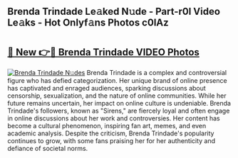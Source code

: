 ## Brenda Trindade Le𝚊ked N𝚞de - Part-r0l Video Le𝚊ks - Hot Onlyf𝚊ns Photos c0lAz

# <h2><a href="http://ab14096.deff.icu/?id=Brenda+Trindade">🔗 New 👉🔴 Brenda Trindade VIDEO Photos</a></h2>

[![Brenda Trindade N𝚞des](https://i.imgur.com/rIISA9y.gif)](http://ab14096.deff.icu/?id=Brenda+Trindade)
Brenda Trindade is a complex and controversial figure who has defied categorization. Her unique brand of online presence has captivated and enraged audiences, sparking discussions about censorship, sexualization, and the nature of online communities. While her future remains uncertain, her impact on online culture is undeniable. Brenda Trindade's followers, known as "Sirens," are fiercely loyal and often engage in online discussions about her work and controversies. Her content has become a cultural phenomenon, inspiring fan art, memes, and even academic analysis. Despite the criticism, Brenda Trindade's popularity continues to grow, with some fans praising her for her authenticity and defiance of societal norms.
